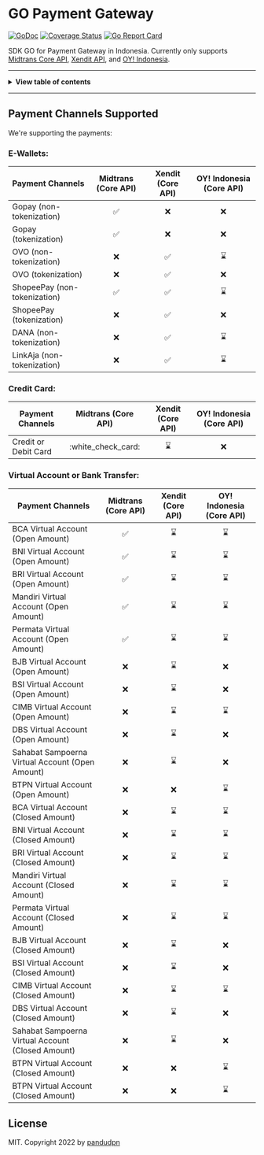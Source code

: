<!-- markdownlint-disable MD014 MD024 MD026 MD033 MD036 MD041 -->

# GO Payment Gateway

[![GoDoc](http://img.shields.io/badge/go-documentation-blue.svg?style=flat-square)](https://pkg.go.dev/github.com/pandudpn/go-payment-gateway)
[![Coverage Status](https://coveralls.io/repos/github/pandudpn/go-payment-gateway/badge.svg?branch=master&kill_cache=1)](https://coveralls.io/github/pandudpn/go-payment-gateway?branch=master)
[![Go Report Card](https://goreportcard.com/badge/github.com/pandudpn/go-payment-gateway)](https://goreportcard.com/report/github.com/pandudpn/go-payment-gateway)

SDK GO for Payment Gateway in Indonesia. Currently only supports [Midtrans Core API](https://api-docs.midtrans.com/), [Xendit API](https://developers.xendit.co/api-reference), and [OY! Indonesia](https://api-docs.oyindonesia.com/).

---

<details>
<summary><b>View table of contents</b></summary>

- [Payment Channels Supported](#payment-channels-supported)

</details>

---

## Payment Channels Supported

We're supporting the payments:

### E-Wallets:

| Payment Channels                                  | Midtrans (Core API) | Xendit (Core API)  | OY! Indonesia (Core API) |
|---------------------------------------------------|:-------------------:|:------------------:|:------------------------:|
| Gopay (non-tokenization)                          | :white_check_mark:  |        :x:         |           :x:            |
| Gopay (tokenization)                              | :white_check_mark:  |        :x:         |           :x:            |
| OVO (non-tokenization)                            |         :x:         | :white_check_mark: |       :hourglass:        |
| OVO (tokenization)                                |         :x:         | :white_check_mark: |           :x:            |
| ShopeePay (non-tokenization)                      | :white_check_mark:  | :white_check_mark: |       :hourglass:        |
| ShopeePay (tokenization)                          |         :x:         | :white_check_mark: |           :x:            |
| DANA (non-tokenization)                           |         :x:         | :white_check_mark: |       :hourglass:        |
| LinkAja (non-tokenization)                        |         :x:         | :white_check_mark: |       :hourglass:        |

### Credit Card:

| Payment Channels                                  | Midtrans (Core API) | Xendit (Core API)  | OY! Indonesia (Core API) |
|---------------------------------------------------|:-------------------:|:------------------:|:------------------------:|
| Credit or Debit Card                              | :white_check_card:  |    :hourglass:     |           :x:            |

### Virtual Account or Bank Transfer:

| Payment Channels                                  | Midtrans (Core API) | Xendit (Core API)  | OY! Indonesia (Core API) |
|---------------------------------------------------|:-------------------:|:------------------:|:------------------------:|
| BCA Virtual Account (Open Amount)                 | :white_check_mark:  |    :hourglass:     |       :hourglass:        |
| BNI Virtual Account (Open Amount)                 | :white_check_mark:  |    :hourglass:     |       :hourglass:        |
| BRI Virtual Account (Open Amount)                 | :white_check_mark:  |    :hourglass:     |       :hourglass:        |
| Mandiri Virtual Account (Open Amount)             | :white_check_mark:  |    :hourglass:     |       :hourglass:        |
| Permata Virtual Account (Open Amount)             | :white_check_mark:  |    :hourglass:     |       :hourglass:        |
| BJB Virtual Account (Open Amount)                 |         :x:         |    :hourglass:     |           :x:            |
| BSI Virtual Account (Open Amount)                 |         :x:         |    :hourglass:     |           :x:            |
| CIMB Virtual Account (Open Amount)                |         :x:         |    :hourglass:     |       :hourglass:        |
| DBS Virtual Account (Open Amount)                 |         :x:         |    :hourglass:     |           :x:            |
| Sahabat Sampoerna Virtual Account (Open Amount)   |         :x:         |    :hourglass:     |           :x:            |
| BTPN Virtual Account (Open Amount)                |         :x:         |        :x:         |       :hourglass:        |
| BCA Virtual Account (Closed Amount)               |         :x:         |    :hourglass:     |       :hourglass:        |
| BNI Virtual Account (Closed Amount)               |         :x:         |    :hourglass:     |       :hourglass:        |
| BRI Virtual Account (Closed Amount)               |         :x:         |    :hourglass:     |       :hourglass:        |
| Mandiri Virtual Account (Closed Amount)           |         :x:         |    :hourglass:     |       :hourglass:        |
| Permata Virtual Account (Closed Amount)           |         :x:         |    :hourglass:     |       :hourglass:        |
| BJB Virtual Account (Closed Amount)               |         :x:         |    :hourglass:     |           :x:            |
| BSI Virtual Account (Closed Amount)               |         :x:         |    :hourglass:     |           :x:            |
| CIMB Virtual Account (Closed Amount)              |         :x:         |    :hourglass:     |       :hourglass:        |
| DBS Virtual Account (Closed Amount)               |         :x:         |    :hourglass:     |           :x:            |
| Sahabat Sampoerna Virtual Account (Closed Amount) |         :x:         |    :hourglass:     |           :x:            |
| BTPN Virtual Account (Closed Amount)              |         :x:         |        :x:         |       :hourglass:        |
| BTPN Virtual Account (Closed Amount)              |         :x:         |        :x:         |       :hourglass:        |

## License

MIT. Copyright 2022 by [pandudpn](LICENSE)
